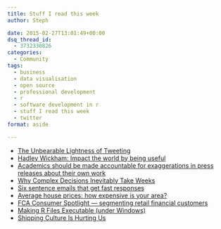 ```yaml
---
title: Stuff I read this week
author: Steph

date: 2015-02-27T13:01:49+00:00
dsq_thread_id:
  - 3732330826
categories:
  - Community
tags:
  - business
  - data visualisation
  - open source
  - professional development
  - r
  - software development in r
  - stuff I read this week
  - twitter
format: aside

---
```

  * <a href="http://www.theatlantic.com/business/archive/2015/02/the-unbearable-lightness-of-tweeting/385484/" target=_blank title="The Unbearable Lightness of Tweeting">The Unbearable Lightness of Tweeting</a>
  * <a href="http://bulletin.imstat.org/2014/12/hadley-wickham-impact-the-world-by-being-useful/" target=_blank title="Hadley Wickham: Impact the world by being useful">Hadley Wickham: Impact the world by being useful</a>
  * <a href="http://andrewgelman.com/2015/02/22/academics-made-accountable-exaggerations-press-releases-work/" target=_blank title="Academics should be made accountable for exaggerations in press releases about their own work">Academics should be made accountable for exaggerations in press releases about their own work</a>
  * <a href="http://www.benjrees.com/2015/02/15/why-complex-decisions-inevitably-take-weeks/" target=_blank title="Why Complex Decisions Inevitably Take Weeks">Why Complex Decisions Inevitably Take Weeks</a>
  * <a href="https://ozar.me/2014/08/six-sentence-emails-fast-responses" target=_blank title="Six sentence emails that get fast responses">Six sentence emails that get fast responses</a>
  * <a href="http://visual.ons.gov.uk/house-prices-in-your-area/" target=_blank title="Average house prices: how expensive is your area?">Average house prices: how expensive is your area?</a>
  * <a href="http://www.fca-consumer-spotlight.org.uk/" target=_blank title="FCA Consumer Spotlight">FCA Consumer Spotlight &#8212; segmenting retail financial customers</a>
  * <a href="http://www.r-datacollection.com/blog/Making-R-files-executable/" target=_blank title="Making R Files Executable (under Windows)">Making R Files Executable (under Windows)</a>
  * <a href="http://bitbashing.io/2015/02/16/shipping-culture.html" target=_blank title="Shipping Culture Is Hurting Us">Shipping Culture Is Hurting Us</a>